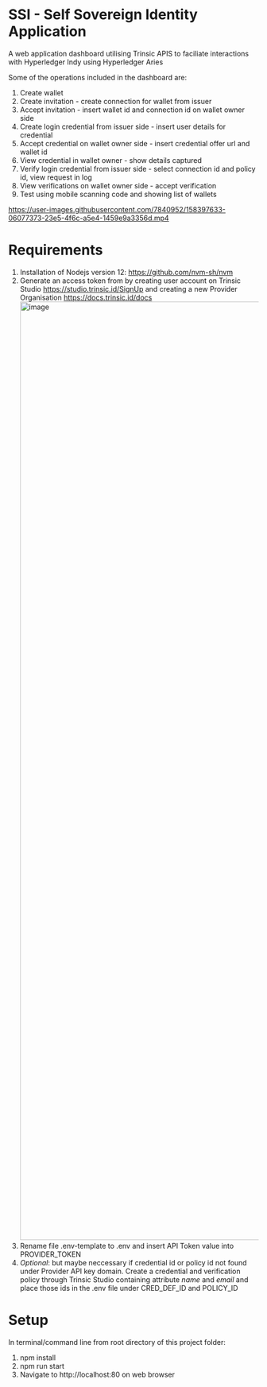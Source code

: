 # SSI - Self Sovereign Identity Application

A web application dashboard utilising Trinsic APIS to faciliate interactions with Hyperledger Indy using Hyperledger Aries

Some of the operations included in the dashboard are:
1. Create wallet
2. Create invitation - create connection for wallet from issuer
3. Accept invitation - insert wallet id and connection id on wallet owner side
4. Create login credential from issuer side - insert user details for credential
5. Accept credential on wallet owner side - insert credential offer url and wallet id
6. View credential in wallet owner - show details captured
7. Verify login credential from issuer side - select connection id and policy id, view request in log
8. View verifications on wallet owner side - accept verification
9. Test using mobile scanning code and showing list of wallets


https://user-images.githubusercontent.com/7840952/158397633-06077373-23e5-4f6c-a5e4-1459e9a3356d.mp4


# Requirements
1. Installation 
of Nodejs version 12: https://github.com/nvm-sh/nvm
2. Generate an access token from by creating user account on Trinsic Studio https://studio.trinsic.id/SignUp and creating a new Provider Organisation https://docs.trinsic.id/docs <img width="1889" alt="image" src="https://user-images.githubusercontent.com/7840952/158523701-723ea1fc-5db5-4680-8a66-f0031201c73d.png">
3. Rename file .env-template to .env and insert API Token value into PROVIDER_TOKEN
4. _Optional_: but maybe neccessary if credential id or policy id not found under Provider API key domain. Create a credential and verification policy through Trinsic Studio containing attribute _name_ and _email_ and place those ids in the .env file under CRED_DEF_ID and POLICY_ID

# Setup 

In terminal/command line from root directory of this project folder:

1. npm install 
2. npm run start
3. Navigate to http://localhost:80 on web browser
